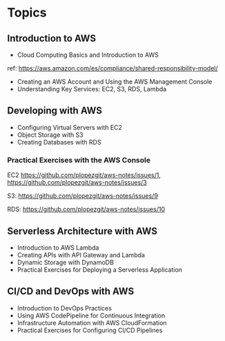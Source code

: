 # Topics

## Introduction to AWS

- Cloud Computing Basics and Introduction to AWS

ref: https://aws.amazon.com/es/compliance/shared-responsibility-model/

- Creating an AWS Account and Using the AWS Management Console
- Understanding Key Services: EC2, S3, RDS, Lambda

## Developing with AWS

- Configuring Virtual Servers with EC2
- Object Storage with S3
- Creating Databases with RDS

### Practical Exercises with the AWS Console

EC2 https://github.com/plopezgit/aws-notes/issues/1, https://github.com/plopezgit/aws-notes/issues/3

S3: https://github.com/plopezgit/aws-notes/issues/9

RDS: https://github.com/plopezgit/aws-notes/issues/10

## Serverless Architecture with AWS

- Introduction to AWS Lambda
- Creating APIs with API Gateway and Lambda
- Dynamic Storage with DynamoDB
- Practical Exercises for Deploying a Serverless Application

## CI/CD and DevOps with AWS

- Introduction to DevOps Practices
- Using AWS CodePipeline for Continuous Integration
- Infrastructure Automation with AWS CloudFormation
- Practical Exercises for Configuring CI/CD Pipelines